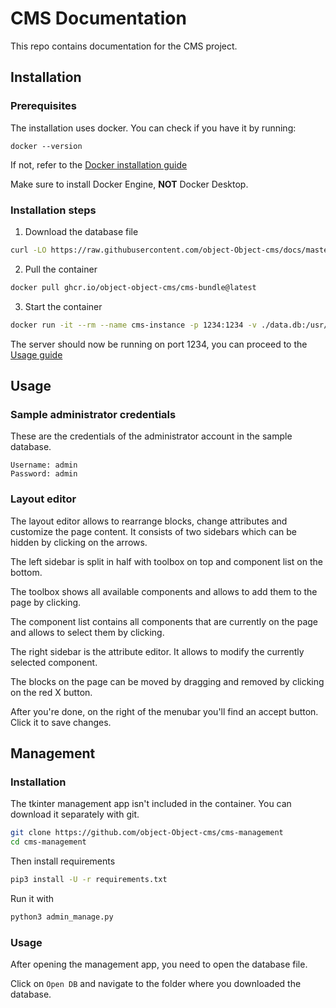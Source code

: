 # CMS Documentation

This repo contains documentation for the CMS project.

## Installation

### Prerequisites

The installation uses docker. You can check if you have it by running:

`docker --version`

If not, refer to the [Docker installation guide](https://docs.docker.com/engine/install/#server)

Make sure to install Docker Engine, **NOT** Docker Desktop.

### Installation steps

1. Download the database file
```sh
curl -LO https://raw.githubusercontent.com/object-Object-cms/docs/master/data.db
```
2. Pull the container
```sh
docker pull ghcr.io/object-object-cms/cms-bundle@latest
```
3. Start the container
```sh
docker run -it --rm --name cms-instance -p 1234:1234 -v ./data.db:/usr/src/app/data.db cms-bundle
```

The server should now be running on port 1234, you can proceed to the [Usage guide](USAGE.md)

## Usage

### Sample administrator credentials

These are the credentials of the administrator account in the sample database.

```
Username: admin
Password: admin
```

### Layout editor

The layout editor allows to rearrange blocks, change attributes and customize the page content.
It consists of two sidebars which can be hidden by clicking on the arrows.

The left sidebar is split in half with toolbox on top and component list on the bottom.

The toolbox shows all available components and allows to add them to the page by clicking.

The component list contains all components that are currently on the page and allows to select them by clicking.

The right sidebar is the attribute editor. It allows to modify the currently selected component.

The blocks on the page can be moved by dragging and removed by clicking on the red X button.

After you're done, on the right of the menubar you'll find an accept button. Click it to save changes.

## Management

### Installation

The tkinter management app isn't included in the container. You can download it separately with git.
```sh
git clone https://github.com/object-Object-cms/cms-management
cd cms-management
```

Then install requirements
```sh
pip3 install -U -r requirements.txt
```

Run it with
```sh
python3 admin_manage.py
```

### Usage

After opening the management app, you need to open the database file.

Click on `Open DB` and navigate to the folder where you downloaded the database.